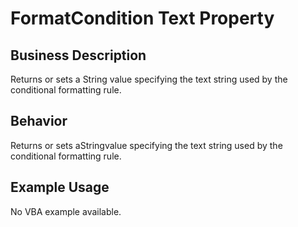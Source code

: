 # FormatCondition Text Property

## Business Description
Returns or sets a String value specifying the text string used by the conditional formatting rule.

## Behavior
Returns or sets aStringvalue specifying the text string used by the conditional formatting rule.

## Example Usage
No VBA example available.